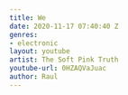 ```yaml
---
title: We
date: 2020-11-17 07:40:40 Z
genres:
- electronic
layout: youtube
artist: The Soft Pink Truth
youtube-url: 0HZAQVaJuac
author: Raul
---
```


